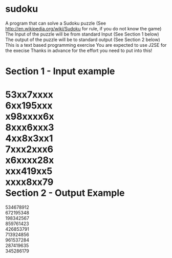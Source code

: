 sudoku
======

A program that can solve a Sudoku puzzle (See http://en.wikipedia.org/wiki/Sudoku for rule, if you do not know the game)
The Input of the puzzle will be from standard Input (See Section 1 below)
The output of the puzzle will be to standard output (See Section 2 below)
This is a text based programming exercise
You are expected to use J2SE for the execise
Thanks in advance for the effort you need to put into this!

Section 1 - Input example
===================
53xx7xxxx<br>
6xx195xxx<br>
x98xxxx6x<br>
8xxx6xxx3<br>
4xx8x3xx1<br>
7xxx2xxx6<br>
x6xxxx28x<br>
xxx419xx5<br>
xxxx8xx79<br>
Section 2 - Output Example
====================

534678912<br>
672195348<br>
198342567<br>
859761423<br>
426853791<br>
713924856<br>
961537284<br>
287419635<br>
345286179<br>